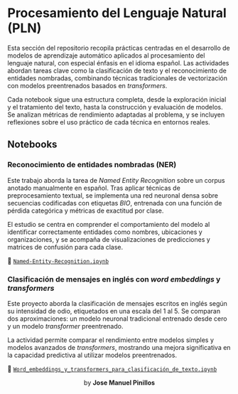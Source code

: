 # Procesamiento del Lenguaje Natural (PLN)

Esta sección del repositorio recopila prácticas centradas en el desarrollo de modelos de aprendizaje automático aplicados al procesamiento del lenguaje natural, con especial énfasis en el idioma español. Las actividades abordan tareas clave como la clasificación de texto y el reconocimiento de entidades nombradas, combinando técnicas tradicionales de vectorización con modelos preentrenados basados en *transformers*.

Cada notebook sigue una estructura completa, desde la exploración inicial y el tratamiento del texto, hasta la construcción y evaluación de modelos. Se analizan métricas de rendimiento adaptadas al problema, y se incluyen reflexiones sobre el uso práctico de cada técnica en entornos reales.



## Notebooks

### Reconocimiento de entidades nombradas (NER)

Este trabajo aborda la tarea de *Named Entity Recognition* sobre un corpus anotado manualmente en español. Tras aplicar técnicas de preprocesamiento textual, se implementa una red neuronal densa sobre secuencias codificadas con etiquetas *BIO*, entrenada con una función de pérdida categórica y métricas de exactitud por clase.

El estudio se centra en comprender el comportamiento del modelo al identificar correctamente entidades como nombres, ubicaciones y organizaciones, y se acompaña de visualizaciones de predicciones y matrices de confusión para cada clase.

🔗 [`Named-Entity-Recognition.ipynb`](1-Named-Entity-Recognition/Named-Entity-Recognition.ipynb)



### Clasificación de mensajes en inglés con *word embeddings* y *transformers*

Este proyecto aborda la clasificación de mensajes escritos en inglés según su intensidad de odio, etiquetados en una escala del 1 al 5. Se comparan dos aproximaciones: un modelo neuronal tradicional entrenado desde cero y un modelo *transformer* preentrenado.

La actividad permite comparar el rendimiento entre modelos simples y modelos avanzados de *transformers*, mostrando una mejora significativa en la capacidad predictiva al utilizar modelos preentrenados.

🔗 [`Word_embeddings_y_transformers_para_clasificación_de_texto.ipynb`](2-Word_embedings_y_transformers_para_clasificación_de_texto/Word_embedings_y_transformers_para_clasificación_de_texto.ipynb)



<center>by <strong>Jose Manuel Pinillos</strong></center>
